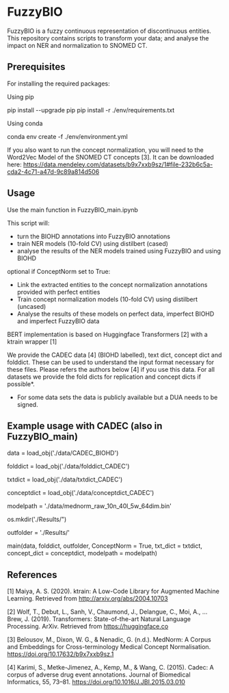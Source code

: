 # FuzzyBIO
FuzzyBIO is a fuzzy continuous representation of discontinuous entities. This repository contains scripts to transform your data; and analyse the impact on NER and normalization to SNOMED CT.

## Prerequisites 

For installing the required packages:

Using pip 

pip install --upgrade pip pip install -r ./env/requirements.txt

Using conda 

conda env create -f ./env/environment.yml

If you also want to run the concept normalization, you will need to the Word2Vec Model of the SNOMED CT concepts [3]. It can be downloaded here:
https://data.mendeley.com/datasets/b9x7xxb9sz/1#file-232b6c5a-cda2-4c71-a47d-9c89a814d506


## Usage

Use the main function in FuzzyBIO_main.ipynb 

This script will: 

- turn the BIOHD annotations into FuzzyBIO annotations
- train NER models (10-fold CV) using distilbert (cased)
- analyse the results of the NER models trained using FuzzyBIO and using BIOHD

optional if ConceptNorm set to True:
- Link the extracted entities to the concept normalization annotations provided with perfect entities 
- Train concept normalization models (10-fold CV) using distilbert (uncased)
- Analyse the results of these models on perfect data, imperfect BIOHD and imperfect FuzzyBIO data 

BERT implementation is based on Huggingface Transformers [2] with a ktrain wrapper [1]

We provide the CADEC data [4] (BIOHD labelled), text dict, concept dict and folddict. These can be used to understand the input format necessary for these files. Please refers the authors below [4] if you use this data. For all datasets we provide the fold dicts for replication and concept dicts if possible*. 

* For some data sets the data is publicly available but a DUA needs to be signed. 

## Example usage with CADEC (also in FuzzyBIO_main)

data = load_obj('./data/CADEC_BIOHD')

folddict = load_obj('./data/folddict_CADEC')

txtdict = load_obj('./data/txtdict_CADEC')

conceptdict = load_obj('./data/conceptdict_CADEC')

modelpath = './data/mednorm_raw_10n_40l_5w_64dim.bin'

os.mkdir('./Results/") 

outfolder = './Results/'

main(data, folddict, outfolder, ConceptNorm = True, txt_dict = txtdict, concept_dict = conceptdict, modelpath = modelpath)


## References 

[1] Maiya, A. S. (2020). ktrain: A Low-Code Library for Augmented Machine Learning. Retrieved from http://arxiv.org/abs/2004.10703

[2] Wolf, T., Debut, L., Sanh, V., Chaumond, J., Delangue, C., Moi, A., … Brew, J. (2019). Transformers: State-of-the-art Natural Language Processing. ArXiv. Retrieved from https://huggingface.co

[3] Belousov, M., Dixon, W. G., & Nenadic, G. (n.d.). MedNorm: A Corpus and Embeddings for Cross-terminology Medical Concept Normalisation. https://doi.org/10.17632/b9x7xxb9sz.1

[4] Karimi, S., Metke-Jimenez, A., Kemp, M., & Wang, C. (2015). Cadec: A corpus of adverse drug event annotations. Journal of Biomedical Informatics, 55, 73–81. https://doi.org/10.1016/J.JBI.2015.03.010
